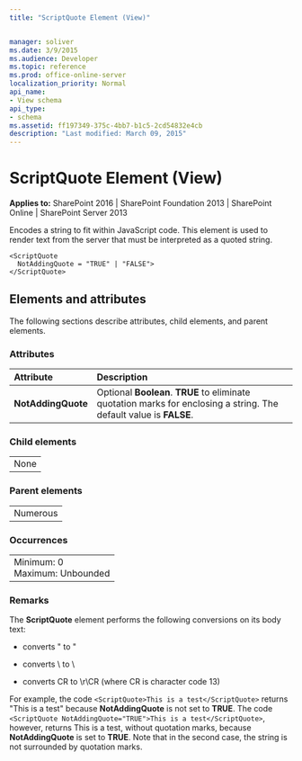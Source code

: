 ```yaml
---
title: "ScriptQuote Element (View)"


manager: soliver
ms.date: 3/9/2015
ms.audience: Developer
ms.topic: reference
ms.prod: office-online-server
localization_priority: Normal
api_name:
- View schema
api_type:
- schema
ms.assetid: ff197349-375c-4bb7-b1c5-2cd54832e4cb
description: "Last modified: March 09, 2015"
---
```


# ScriptQuote Element (View)

 
  
 **Applies to:** SharePoint 2016 | SharePoint Foundation 2013 | SharePoint Online | SharePoint Server 2013
  
Encodes a string to fit within JavaScript code. This element is used to render text from the server that must be interpreted as a quoted string.
  
```
<ScriptQuote
  NotAddingQuote = "TRUE" | "FALSE">
</ScriptQuote>
```

## Elements and attributes

The following sections describe attributes, child elements, and parent elements.

### Attributes

|**Attribute**|**Description**|
|:-----|:-----|
|**NotAddingQuote** <br/> |Optional **Boolean**. **TRUE** to eliminate quotation marks for enclosing a string. The default value is **FALSE**.  <br/> |
   
### Child elements

||
|:-----|
|None |
   
### Parent elements

||
|:-----|
|Numerous |
   
### Occurrences

||
|:-----|
|Minimum: 0  <br/> Maximum: Unbounded  <br/> |
   
### Remarks

The **ScriptQuote** element performs the following conversions on its body text: 
  
- converts " to \"
    
- converts \ to \\
    
- converts CR to \r\CR (where CR is character code 13)
    
For example, the code  `<ScriptQuote>This is a test</ScriptQuote>` returns "This is a test" because **NotAddingQuote** is not set to **TRUE**. The code  `<ScriptQuote NotAddingQuote="TRUE">This is a test</ScriptQuote>`, however, returns This is a test, without quotation marks, because **NotAddingQuote** is set to **TRUE**. Note that in the second case, the string is not surrounded by quotation marks.
  

